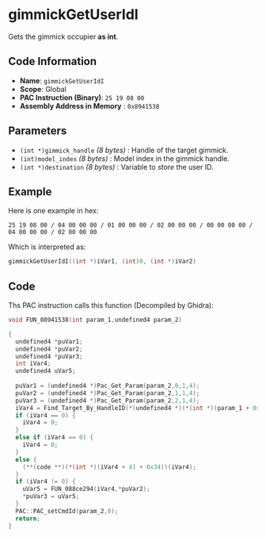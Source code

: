 # gimmickGetUserIdI

Gets the gimmick occupier **as int**.

## Code Information

- **Name**: `gimmickGetUserIdI`
- **Scope**: Global
- **PAC Instruction (Binary)**: `25 19 08 00`
- **Assembly Address in Memory** : `0x8941538`

## Parameters

- `(int *)gimmick_handle` *(8 bytes)* : Handle of the target gimmick.
- `(int)model_index` *(8 bytes)* : Model index in the gimmick handle.
- `(int *)destination` *(8 bytes)* : Variable to *store* the user ID.

## Example

Here is one example in hex:

```25 19 08 00 / 04 00 00 00 / 01 00 00 00 / 02 00 00 00 / 00 00 00 00 / 04 00 00 00 / 02 00 00 00```

Which is interpreted as:

```c
gimmickGetUserIdI((int *)iVar1, (int)0, (int *)iVar2)
```

## Code

Ths PAC instruction calls this function (Decompiled by Ghidra):

```c
void FUN_08941538(int param_1,undefined4 param_2)

{
  undefined4 *puVar1;
  undefined4 *puVar2;
  undefined4 *puVar3;
  int iVar4;
  undefined4 uVar5;
  
  puVar1 = (undefined4 *)Pac_Get_Param(param_2,0,1,4);
  puVar2 = (undefined4 *)Pac_Get_Param(param_2,1,1,4);
  puVar3 = (undefined4 *)Pac_Get_Param(param_2,2,1,4);
  iVar4 = Find_Target_By_HandleID(*(undefined4 *)(*(int *)(param_1 + 0x10) + 0xe8),*puVar1,1);
  if (iVar4 == 0) {
    iVar4 = 0;
  }
  else if (iVar4 == 0) {
    iVar4 = 0;
  }
  else {
    (**(code **)(*(int *)(iVar4 + 4) + 0x34))(iVar4);
  }
  if (iVar4 != 0) {
    uVar5 = FUN_088ce294(iVar4,*puVar2);
    *puVar3 = uVar5;
  }
  PAC::PAC_setCmdId(param_2,0);
  return;
}
```

